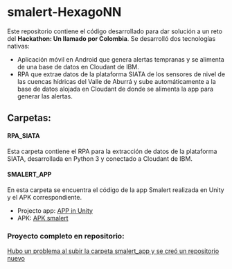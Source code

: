 # smalert-HexagoNN

Este repositorio contiene el código desarrollado para dar solución a un reto del **Hackathon: Un llamado por Colombia**. Se desarrolló dos tecnologías nativas:

+ Aplicación móvil en Android que genera alertas tempranas y se alimenta de una base de datos en Cloudant de IBM.
+ RPA que extrae datos de la plataforma SIATA de los sensores de nivel de las cuencas hídricas del Valle de Aburrá y sube automáticamente a la base de datos alojada en Cloudant de donde se alimenta la app para generar las alertas.

## Carpetas:

#### RPA_SIATA
Esta carpeta contiene el RPA para la extracción de datos de la plataforma SIATA, desarrollada en Python 3 y conectado a Cloudant de IBM.

#### SMALERT_APP
En esta carpeta se encuentra el código de la app Smalert realizada en Unity y el APK correspondiente.
+ Projecto app: [APP in Unity](https://drive.google.com/open?id=16J2fuzifWjEX7CBqTSXK8_by2AchcA1B)
+ APK: [APK smalert](https://drive.google.com/open?id=1eLjI-fzqpLK6qlrRCzxl1ByK_EVe7BQm)


### Proyecto completo en repositorio:
[Hubo un problema al subir la carpeta smalert_app y se creó un repositorio nuevo](https://github.com/Rexcoco/SMALERT-Repository)

